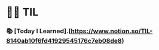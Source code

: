 # :woman_technologist: TIL
### :books: [Today I Learned].(https://www.notion.so/TIL-8140ab10f6fd41929545176c7eb08de8)
